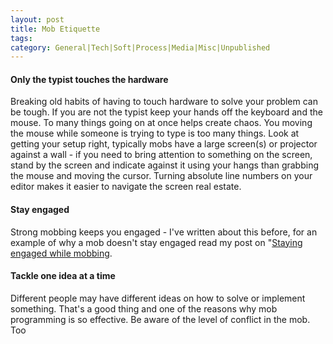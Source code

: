 ```yaml
---
layout: post
title: Mob Etiquette
tags: 
category: General|Tech|Soft|Process|Media|Misc|Unpublished
---
```


#### Only the typist touches the hardware

Breaking old habits of having to touch hardware to solve your problem can be tough. If you are not the typist keep your hands off the keyboard and the mouse. To many things going on at once helps create chaos. You moving the mouse while someone is trying to type is too many things. Look at getting your setup right, typically mobs have a large screen(s) or projector against a wall - if you need to bring attention to something on the screen, stand by the screen and indicate against it using your hangs than grabbing the mouse and moving the cursor. Turning absolute line numbers on your editor makes it easier to navigate the screen real estate.

#### Stay engaged

Strong mobbing keeps you engaged - I've written about this before, for an example of why a mob doesn't stay engaged read my post on "[Staying engaged while mobbing](http://blog.markpearl.co.za/Staying-Engaged-when-Mobbing).

#### Tackle one idea at a time

Different people may have different ideas on how to solve or implement something. That's a good thing and one of the reasons why mob programming is so effective. Be aware of the level of conflict in the mob. Too 


